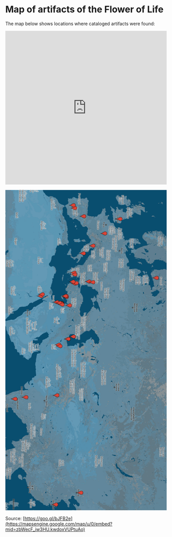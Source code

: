 <!-- nopb -->

# Map of artifacts of the Flower of Life

The map below shows locations where cataloged artifacts were found:

<div class="googlemaps">
	<iframe style="width:100%" height="480" frameborder="0" scrolling="no" marginheight="0" marginwidth="0" src="https://mapsengine.google.com/map/u/0/embed?mid=zbWecF_iw3HU.kwdoxVUPtuAo"></iframe>
</div>

![Google Map of the FOL items](./media/map.jpg)

Source: [https://goo.gl/bJFB2e](https://mapsengine.google.com/map/u/0/embed?mid=zbWecF_iw3HU.kwdoxVUPtuAo)

<!-- endnopb -->